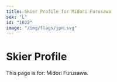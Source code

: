 ```yaml
---
title: Skier Profile for Midori Furusawa
sex: "L"
id: "1022"
image: "/img/flags/jpn.svg" 
---
```


# Skier Profile

This page is for: Midori Furusawa.
    